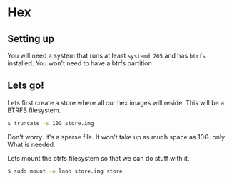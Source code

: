 # Hex

## Setting up

You will need a system that runs at least `systemd 205` and has `btrfs` installed. You won't need to have a btrfs partition



## Lets go!

Lets first create a store where all our hex images will reside. This will be a BTRFS filesystem. 

```bash
$ truncate -s 10G store.img
```

Don't worry. it's a sparse file. It won't take up as much space as 10G. only What is needed.

Lets mount the btrfs filesystem so that we can do stuff with it.

```bash
$ sudo mount -o loop store.img store
```



